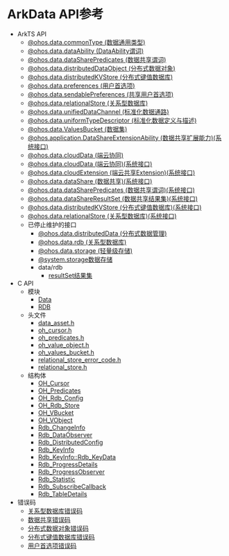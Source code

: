 # ArkData API参考 

- ArkTS API 
  - [@ohos.data.commonType (数据通用类型)](js-apis-data-commonType.md)
  - [@ohos.data.dataAbility (DataAbility谓词)](js-apis-data-ability.md)
  - [@ohos.data.dataSharePredicates (数据共享谓词)](js-apis-data-dataSharePredicates.md)
  - [@ohos.data.distributedDataObject (分布式数据对象)](js-apis-data-distributedobject.md)
  - [@ohos.data.distributedKVStore (分布式键值数据库)](js-apis-distributedKVStore.md)
  - [@ohos.data.preferences (用户首选项)](js-apis-data-preferences.md)
  - [@ohos.data.sendablePreferences (共享用户首选项)](js-apis-data-sendablePreferences.md)
  - [@ohos.data.relationalStore (关系型数据库)](js-apis-data-relationalStore.md)
  - [@ohos.data.unifiedDataChannel (标准化数据通路)](js-apis-data-unifiedDataChannel.md)
  - [@ohos.data.uniformTypeDescriptor (标准化数据定义与描述)](js-apis-data-uniformTypeDescriptor.md)
  - [@ohos.data.ValuesBucket (数据集)](js-apis-data-valuesBucket.md)
  - [@ohos.application.DataShareExtensionAbility (数据共享扩展能力)(系统接口)](js-apis-application-dataShareExtensionAbility-sys.md)
  - [@ohos.data.cloudData (端云协同)](js-apis-data-cloudData.md)
  - [@ohos.data.cloudData (端云协同)(系统接口)](js-apis-data-cloudData-sys.md)
  - [@ohos.data.cloudExtension (端云共享Extension)(系统接口)](js-apis-data-cloudExtension-sys.md)
  - [@ohos.data.dataShare (数据共享)(系统接口)](js-apis-data-dataShare-sys.md)
  - [@ohos.data.dataSharePredicates (数据共享谓词)(系统接口)](js-apis-data-dataSharePredicates-sys.md)
  - [@ohos.data.dataShareResultSet (数据共享结果集)(系统接口)](js-apis-data-DataShareResultSet-sys.md)
  - [@ohos.data.distributedKVStore (分布式键值数据库)(系统接口)](js-apis-distributedKVStore-sys.md)
  - [@ohos.data.relationalStore (关系型数据库)(系统接口)](js-apis-data-relationalStore-sys.md)
  - 已停止维护的接口
    - [@ohos.data.distributedData (分布式数据管理)](js-apis-distributed-data.md)
    - [@ohos.data.rdb (关系型数据库)](js-apis-data-rdb.md)
    - [@ohos.data.storage (轻量级存储)](js-apis-data-storage.md)
    - [@system.storage数据存储](js-apis-system-storage.md)
    - data/rdb
      - [resultSet结果集](js-apis-data-resultset.md)
- C API
  - 模块
    - [Data](_data.md)
    - [RDB](_r_d_b.md)
  - 头文件
    - [data_asset.h](data__asset_8h.md)
    - [oh_cursor.h](oh__cursor_8h.md)
    - [oh_predicates.h](oh__predicates_8h.md)
    - [oh_value_object.h](oh__value__object_8h.md)
    - [oh_values_bucket.h](oh__values__bucket_8h.md)
    - [relational_store_error_code.h](relational__store__error__code_8h.md)
    - [relational_store.h](relational__store_8h.md)
  - 结构体
    - [OH_Cursor](_o_h___cursor.md)
    - [OH_Predicates](_o_h___predicates.md)
    - [OH_Rdb_Config](_o_h___rdb___config.md)
    - [OH_Rdb_Store](_o_h___rdb___store.md)
    - [OH_VBucket](_o_h___v_bucket.md)
    - [OH_VObject](_o_h___v_object.md)
    - [Rdb_ChangeInfo](_rdb___change_info.md)
    - [Rdb_DataObserver](_rdb___data_observer.md)
    - [Rdb_DistributedConfig](_rdb___distributed_config.md)
    - [Rdb_KeyInfo](_rdb___key_info.md)
    - [Rdb_KeyInfo::Rdb_KeyData](union_rdb___key_info_1_1_rdb___key_data.md)
    - [Rdb_ProgressDetails](_rdb___progress_details.md)
    - [Rdb_ProgressObserver](_rdb___progress_observer.md)
    - [Rdb_Statistic](_rdb___statistic.md)
    - [Rdb_SubscribeCallback](union_rdb___subscribe_callback.md)
    - [Rdb_TableDetails](_rdb___table_details.md)
- 错误码
  - [关系型数据库错误码](errorcode-data-rdb.md)
  - [数据共享错误码](errorcode-datashare.md)
  - [分布式数据对象错误码](errorcode-distributed-dataObject.md)
  - [分布式键值数据库错误码](errorcode-distributedKVStore.md)
  - [用户首选项错误码](errorcode-preferences.md)

